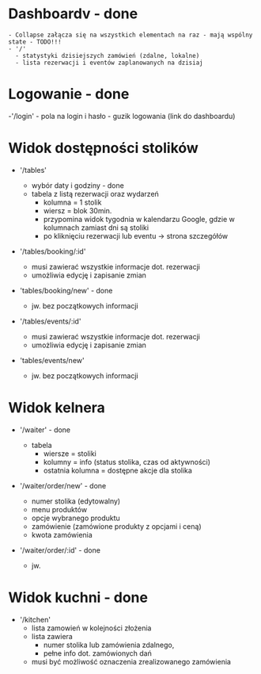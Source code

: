 # Dashboardv - done
    - Collapse załącza się na wszystkich elementach na raz - mają wspólny state - TODO!!!
    - '/'
      - statystyki dzisiejszych zamówień (zdalne, lokalne)
      - lista rezerwacji i eventów zaplanowanych na dzisiaj

# Logowanie - done

  -'/login'
    - pola na login i hasło
    - guzik logowania (link do dashboardu)

# Widok dostępności stolików

  - '/tables'
    - wybór daty i godziny - done
    - tabela z listą rezerwacji oraz wydarzeń
      - kolumna = 1 stolik
      - wiersz = blok 30min.
      - przypomina widok tygodnia w kalendarzu Google, gdzie w kolumnach zamiast dni są stoliki
      - po kliknięciu rezerwacji lub eventu -> strona szczegółów

  - '/tables/booking/:id'
    - musi zawierać wszystkie informacje dot. rezerwacji
    - umożliwia edycję i zapisanie zmian

  - 'tables/booking/new' - done
    - jw. bez początkowych informacji

  - '/tables/events/:id'
    - musi zawierać wszystkie informacje dot. rezerwacji
    - umożliwia edycję i zapisanie zmian

  - 'tables/events/new'
    - jw. bez początkowych informacji

# Widok kelnera

  - '/waiter' - done
    - tabela
      - wiersze = stoliki
      - kolumny = info (status stolika, czas od aktywności)
      - ostatnia kolumna = dostępne akcje dla stolika

  - '/waiter/order/new' - done
    - numer stolika (edytowalny)
    - menu produktów
    - opcje wybranego produktu
    - zamówienie (zamówione produkty z opcjami i ceną)
    - kwota zamówienia

  - '/waiter/order/:id' - done
    - jw.

# Widok kuchni - done

  - '/kitchen'
    - lista zamowień w kolejności złożenia
    - lista zawiera
      - numer stolika lub zamówienia zdalnego,
      - pełne info dot. zamówionych dań
    - musi być możliwość oznaczenia zrealizowanego zamówienia
